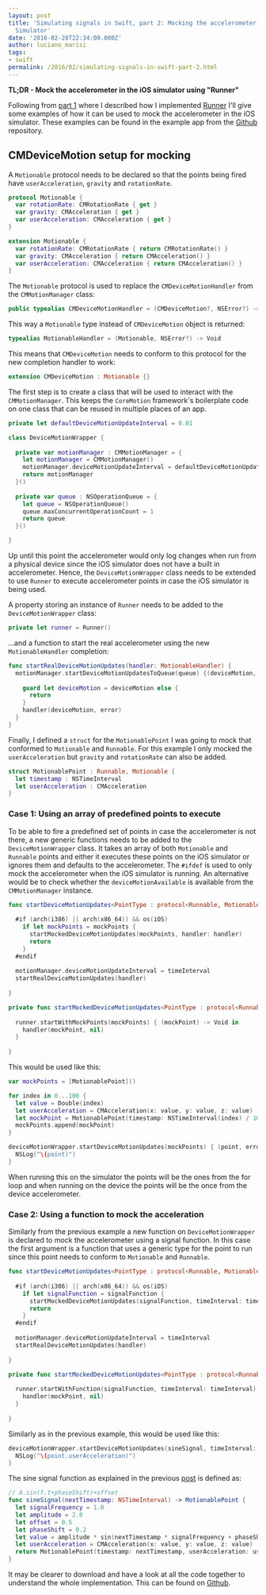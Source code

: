 ```yaml
---
layout: post
title: 'Simulating signals in Swift, part 2: Mocking the accelerometer on the iOS
  Simulator'
date: '2016-02-28T22:34:00.000Z'
author: luciano_marisi
tags:
- swift
permalink: /2016/02/simulating-signals-in-swift-part-2.html
---
```


**TL;DR - Mock the accelerometer in the iOS simulator using "Runner"**

Following from [part 1](http://www.marisibrothers.com/2016/02/simulating-signals-in-swift-part-1.html) where I described how I implemented [Runner](https://github.com/lucianomarisi/Runner) I'll give some examples of how it can be used to mock the accelerometer in the iOS simulator. These examples can be found in the example app from the [Github](https://github.com/lucianomarisi/Runner) repository.

## CMDeviceMotion setup for mocking

A `Motionable` protocol needs to be declared so that the points being fired have `userAcceleration`, `gravity` and `rotationRate`.

```swift
protocol Motionable {
  var rotationRate: CMRotationRate { get }
  var gravity: CMAcceleration { get }
  var userAcceleration: CMAcceleration { get }
}

extension Motionable {
  var rotationRate: CMRotationRate { return CMRotationRate() }
  var gravity: CMAcceleration { return CMAcceleration() }
  var userAcceleration: CMAcceleration { return CMAcceleration() }
}
```

The `Motionable` protocol is used to replace the `CMDeviceMotionHandler` from the `CMMotionManager` class:

```swift
public typealias CMDeviceMotionHandler = (CMDeviceMotion?, NSError?) -> Void
```

This way a `Motionable` type instead of `CMDeviceMotion` object is returned:

```swift
typealias MotionableHandler = (Motionable, NSError?) -> Void
```

This means that `CMDeviceMotion` needs to conform to this protocol for the new completion handler to work:

```swift
extension CMDeviceMotion : Motionable {}
```

The first step is to create a class that will be used to interact with the `CMMotionManager`. This keeps the `CoreMotion` framework's boilerplate code on one class that can be reused in multiple places of an app.

```swift
private let defaultDeviceMotionUpdateInterval = 0.01

class DeviceMotionWrapper {
  
  private var motionManager : CMMotionManager = {
    let motionManager = CMMotionManager()
    motionManager.deviceMotionUpdateInterval = defaultDeviceMotionUpdateInterval
    return motionManager
  }()
  
  private var queue : NSOperationQueue = {
    let queue = NSOperationQueue()
    queue.maxConcurrentOperationCount = 1
    return queue
  }()

}
```

Up until this point the accelerometer would only log changes when run from a physical device since the iOS simulator does not have a built in accelerometer. Hence, the `DeviceMotionWrapper` class needs to be extended to use `Runner` to execute accelerometer points in case the iOS simulator is being used. 

A property storing an instance of `Runner` needs to be added to the `DeviceMotionWrapper` class:

```swift
private let runner = Runner()
```

...and a function to start the real accelerometer using the new `MotionableHandler` completion:

```swift
func startRealDeviceMotionUpdates(handler: MotionableHandler) {
  motionManager.startDeviceMotionUpdatesToQueue(queue) {(deviceMotion, error) -> Void in
    
    guard let deviceMotion = deviceMotion else {
      return
    }
    handler(deviceMotion, error)
  }
}
```

Finally, I defined a `struct` for the `MotionablePoint` I was going to mock that conformed to `Motionable` and `Runnable`. For this example I only mocked the `userAcceleration` but `gravity` and `rotationRate` can also be added.

```swift
struct MotionablePoint : Runnable, Motionable {
  let timestamp : NSTimeInterval
  let userAcceleration : CMAcceleration
}
```

### Case 1: Using an array of predefined points to execute

To be able to fire a predefined set of points in case the accelerometer is not there, a new generic functions needs to be added to the `DeviceMotionWrapper` class. It takes an array of both `Motionable` and `Runnable` points and either it executes these points on the iOS simulator or ignores them and defaults to the accelerometer. The `#ifdef` is used to only mock the accelerometer when the iOS simulator is running. An alternative would be to check whether the `deviceMotionAvailable` is available from the `CMMotionManager` instance.

```swift
func startDeviceMotionUpdates<PointType : protocol<Runnable, Motionable>>(mockPoints: [PointType]? = nil, timeInterval: Double = defaultDeviceMotionUpdateInterval, handler: MotionableHandler) {
  
  #if (arch(i386) || arch(x86_64)) && os(iOS)
    if let mockPoints = mockPoints {
      startMockedDeviceMotionUpdates(mockPoints, handler: handler)
      return
    }
  #endif
  
  motionManager.deviceMotionUpdateInterval = timeInterval
  startRealDeviceMotionUpdates(handler)
  
}

private func startMockedDeviceMotionUpdates<PointType : protocol<Runnable, Motionable>>(mockPoints: [PointType], handler: MotionableHandler) {
  
  runner.startWithMockPoints(mockPoints) { (mockPoint) -> Void in
    handler(mockPoint, nil)
  }
  
}
```

This would be used like this:

```swift
var mockPoints = [MotionablePoint]()

for index in 0...100 {
  let value = Double(index)
  let userAcceleration = CMAcceleration(x: value, y: value, z: value)
  let mockPoint = MotionablePoint(timestamp: NSTimeInterval(index) / 10, userAcceleration: userAcceleration)
  mockPoints.append(mockPoint)
}

deviceMotionWrapper.startDeviceMotionUpdates(mockPoints) { (point, error) -> Void in
  NSLog("\(point)")
}
```

When running this on the simulator the points will be the ones from the for loop and when running on the device the points will be the once from the device accelerometer.

### Case 2: Using a function to mock the acceleration

Similarly from the previous example a new function on `DeviceMotionWrapper` is declared to mock the accelerometer using a signal function. In this case the first argument is a function that uses a generic type for the point to run since this point needs to conform to `Motionable` and `Runnable`.

```swift
func startDeviceMotionUpdates<PointType : protocol<Runnable, Motionable>>(signalFunction: (NSTimeInterval -> PointType)? = nil, timeInterval: Double = defaultDeviceMotionUpdateInterval, handler: MotionableHandler) {
  
  #if (arch(i386) || arch(x86_64)) && os(iOS)
    if let signalFunction = signalFunction {
      startMockedDeviceMotionUpdates(signalFunction, timeInterval: timeInterval, handler: handler)
      return
    }
  #endif
  
  motionManager.deviceMotionUpdateInterval = timeInterval
  startRealDeviceMotionUpdates(handler)
  
}

private func startMockedDeviceMotionUpdates<PointType : protocol<Runnable, Motionable>>(signalFunction: (NSTimeInterval -> PointType),  timeInterval: Double = defaultDeviceMotionUpdateInterval, handler: MotionableHandler) {
  
  runner.startWithFunction(signalFunction, timeInterval: timeInterval) { (mockPoint) -> Void in
    handler(mockPoint, nil)
  }
  
}
```

Similarly as in the previous example, this would be used like this:

```swift
deviceMotionWrapper.startDeviceMotionUpdates(sineSignal, timeInterval: 0.1) { (point, error) -> Void in
  NSLog("\(point.userAcceleration)")
}
```

The sine signal function as explained in the previous [post](http://www.marisibrothers.com/2016/02/simulating-signals-in-swift-part-1.html) is defined as:

```swift
// A.sin(f.t+phaseShift)+offset
func sineSignal(nextTimestamp: NSTimeInterval) -> MotionablePoint {
  let signalFrequency = 1.0
  let amplitude = 2.0
  let offset = 0.5
  let phaseShift = 0.2
  let value = amplitude * sin(nextTimestamp * signalFrequency + phaseShift) + offset
  let userAcceleration = CMAcceleration(x: value, y: value, z: value)
  return MotionablePoint(timestamp: nextTimestamp, userAcceleration: userAcceleration)
}
```

It may be clearer to download and have a look at all the code together to understand the whole implementation. This can be found on [Github](https://github.com/lucianomarisi/Runner).